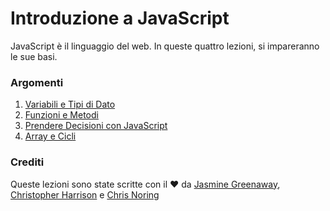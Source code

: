 # Introduzione a JavaScript

JavaScript è il linguaggio del web. In queste quattro lezioni, si impareranno le sue basi.

### Argomenti

1. [Variabili e Tipi di Dato](1-data-types/translations/README.it.md)
2. [Funzioni e Metodi](2-functions-methods/translations/README.it.md)
3. [Prendere Decisioni con JavaScript](3-making-decisions/translations/README.it.md)
4. [Array e Cicli](4-arrays-loops/translations/README.it.md)

### Crediti

Queste lezioni sono state scritte con il  ♥️ da [Jasmine Greenaway](https://twitter.com/paladique), [Christopher Harrison](https://twitter.com/geektrainer) e [Chris Noring](https://twitter.com/chris_noring)